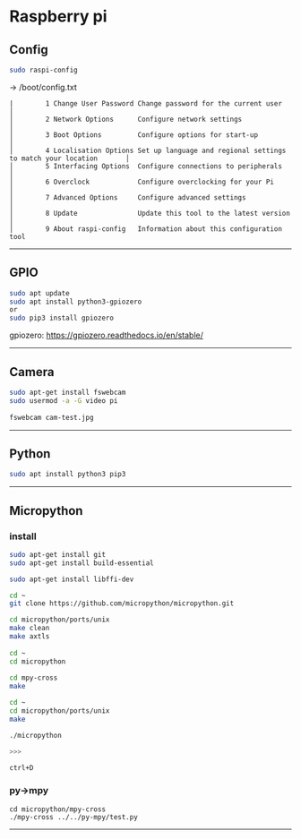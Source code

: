 # Raspberry pi

## Config


```bash
sudo raspi-config
```

-> /boot/config.txt


```
|        1 Change User Password Change password for the current user                               │
│        2 Network Options      Configure network settings                                         │
│        3 Boot Options         Configure options for start-up                                     │
│        4 Localisation Options Set up language and regional settings to match your location       │
│        5 Interfacing Options  Configure connections to peripherals                               │
│        6 Overclock            Configure overclocking for your Pi                                 │
│        7 Advanced Options     Configure advanced settings                                        │
│        8 Update               Update this tool to the latest version                             │
│        9 About raspi-config   Information about this configuration tool  
```

---

## GPIO

```bash
sudo apt update
sudo apt install python3-gpiozero
or
sudo pip3 install gpiozero
```

gpiozero: https://gpiozero.readthedocs.io/en/stable/


---

## Camera

```bash
sudo apt-get install fswebcam
sudo usermod -a -G video pi
   
fswebcam cam-test.jpg 
```


---

## Python

```bash
sudo apt install python3 pip3

```

---

## Micropython

### install

```bash
sudo apt-get install git
sudo apt-get install build-essential

sudo apt-get install libffi-dev

cd ~ 
git clone https://github.com/micropython/micropython.git

cd micropython/ports/unix
make clean
make axtls
   
cd ~   
cd micropython
  
cd mpy-cross
make

cd ~  
cd micropython/ports/unix
make

./micropython 

>>>

ctrl+D


```

### py->mpy

```
cd micropython/mpy-cross 
./mpy-cross ../../py-mpy/test.py

```


---




